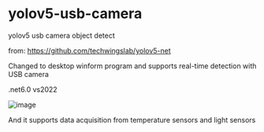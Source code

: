 # yolov5-usb-camera
yolov5 usb camera object detect

from:
https://github.com/techwingslab/yolov5-net

Changed to desktop winform program and supports real-time detection with USB camera


.net6.0  vs2022

![image](https://github.com/cagy520/yolov5-usb-camera/assets/9970419/17a90b9e-305f-4b07-a277-47e2cb24f845)



And it supports data acquisition from temperature sensors and light sensors

